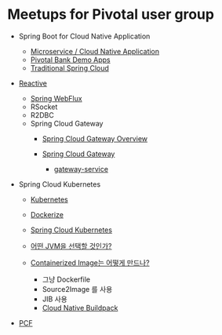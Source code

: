 # Meetups for Pivotal user group


- Spring Boot for Cloud Native Application
  - [Microservice / Cloud Native Application](msa.md)
  - [Pivotal Bank Demo Apps](https://github.com/jupilhwang/pivotal-bank-demo-kr)
  - [Traditional Spring Cloud](spring-cloud.md)

- [Reactive](Reactive/Reactive.md)
  - [Spring WebFlux](spring-webflux.md)
  - RSocket
  - R2DBC
  - Spring Cloud Gateway 
    - [Spring Cloud Gateway Overview](https://cloud.spring.io/spring-cloud-gateway/reference/html/)
    - [Spring Cloud Gateway](https://github.com/jupilhwang/pivotal-bank-demo-kr/blob/master/docs/lab_spring_cloud_gateway.md)
      
        - [gateway-service](spring-cloud-gateway.md)


- Spring Cloud Kubernetes
  - [Kubernetes](spring-cloud-kubernetes/kubernetes.md)
  - [Dockerize](spring-cloud-kubernetes/dockerize.md)
  - [Spring Cloud Kubernetes](spring-cloud-kubernetes/spring-cloud-kubernetes.md)

  - [어떤 JVM을 선택할 것인가?](JDK.md)
  - [Containerized Image는 어떻게 만드나?](spring-cloud-kubernetes/dockerize.md)
    - 그냥 Dockerfile
    - Source2Image 를 사용
    - JIB 사용
    - [Cloud Native Buildpack](cloud-native-buildpack.md)


- [PCF](pcf.md)